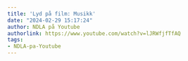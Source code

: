 ```yaml
---
title: 'Lyd på film: Musikk'
date: "2024-02-29 15:17:24"
author: NDLA på Youtube
authorlink: https://www.youtube.com/watch?v=lJRWfjfTfAQ
tags:
- NDLA-pa-Youtube
---
```

